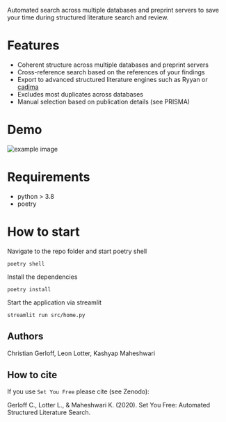 Automated search across multiple databases and preprint servers to save your time 
during structured literature search and review.

# Features
* Coherent structure across multiple databases and preprint servers
* Cross-reference search based on the references of your findings
* Export to advanced structured literature engines such as Ryyan or [cadima](https://www.cadima.info/)
* Excludes most duplicates across databases
* Manual selection based on publication details (see PRISMA)

# Demo

![example image](https://github.com/ChristianGerloff/set-you-free/tree/feature/findpapers-integration/assets/demo.gif)


# Requirements
* python > 3.8
* poetry

# How to start

Navigate to the repo folder and start poetry shell
```
poetry shell
```

Install the dependencies
```
poetry install
```

Start the application via streamlit
```
streamlit run src/home.py
```

## Authors

Christian Gerloff, Leon Lotter, Kashyap Maheshwari

## How to cite
If you use `Set You Free` please cite (see Zenodo):


Gerloff C., Lotter L., & Maheshwari K. (2020). Set You Free: Automated Structured Literature Search.